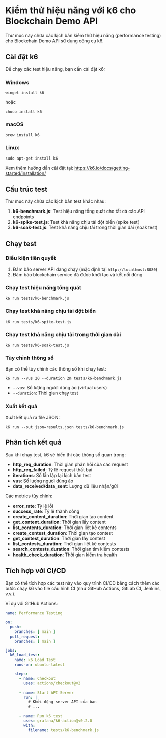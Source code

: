 # Kiểm thử hiệu năng với k6 cho Blockchain Demo API

Thư mục này chứa các kịch bản kiểm thử hiệu năng (performance testing) cho Blockchain Demo API sử dụng công cụ k6.

## Cài đặt k6

Để chạy các test hiệu năng, bạn cần cài đặt k6:

### Windows
```
winget install k6
```
hoặc
```
choco install k6
```

### macOS
```
brew install k6
```

### Linux
```
sudo apt-get install k6
```

Xem thêm hướng dẫn cài đặt tại: https://k6.io/docs/getting-started/installation/

## Cấu trúc test

Thư mục này chứa các kịch bản test khác nhau:

1. **k6-benchmark.js**: Test hiệu năng tổng quát cho tất cả các API endpoints
2. **k6-spike-test.js**: Test khả năng chịu tải đột biến (spike test)
3. **k6-soak-test.js**: Test khả năng chịu tải trong thời gian dài (soak test)

## Chạy test

### Điều kiện tiên quyết

1. Đảm bảo server API đang chạy (mặc định tại `http://localhost:8080`)
2. Đảm bảo blockchain service đã được khởi tạo và kết nối đúng

### Chạy test hiệu năng tổng quát

```
k6 run tests/k6-benchmark.js
```

### Chạy test khả năng chịu tải đột biến

```
k6 run tests/k6-spike-test.js
```

### Chạy test khả năng chịu tải trong thời gian dài

```
k6 run tests/k6-soak-test.js
```

### Tùy chỉnh thông số

Bạn có thể tùy chỉnh các thông số khi chạy test:

```
k6 run --vus 20 --duration 2m tests/k6-benchmark.js
```

- `--vus`: Số lượng người dùng ảo (virtual users)
- `--duration`: Thời gian chạy test

### Xuất kết quả

Xuất kết quả ra file JSON:

```
k6 run --out json=results.json tests/k6-benchmark.js
```

## Phân tích kết quả

Sau khi chạy test, k6 sẽ hiển thị các thông số quan trọng:

- **http_req_duration**: Thời gian phản hồi của các request
- **http_req_failed**: Tỷ lệ request thất bại
- **iterations**: Số lần lặp lại kịch bản test
- **vus**: Số lượng người dùng ảo
- **data_received/data_sent**: Lượng dữ liệu nhận/gửi

Các metrics tùy chỉnh:
- **error_rate**: Tỷ lệ lỗi
- **success_rate**: Tỷ lệ thành công
- **create_content_duration**: Thời gian tạo content
- **get_content_duration**: Thời gian lấy content
- **list_contents_duration**: Thời gian liệt kê contents
- **create_contest_duration**: Thời gian tạo contest
- **get_contest_duration**: Thời gian lấy contest
- **list_contests_duration**: Thời gian liệt kê contests
- **search_contests_duration**: Thời gian tìm kiếm contests
- **health_check_duration**: Thời gian kiểm tra health

## Tích hợp với CI/CD

Bạn có thể tích hợp các test này vào quy trình CI/CD bằng cách thêm các bước chạy k6 vào file cấu hình CI (như GitHub Actions, GitLab CI, Jenkins, v.v.).

Ví dụ với GitHub Actions:

```yaml
name: Performance Testing

on:
  push:
    branches: [ main ]
  pull_request:
    branches: [ main ]

jobs:
  k6_load_test:
    name: k6 Load Test
    runs-on: ubuntu-latest

    steps:
      - name: Checkout
        uses: actions/checkout@v2

      - name: Start API Server
        run: |
          # Khởi động server API của bạn
          # ...

      - name: Run k6 test
        uses: grafana/k6-action@v0.2.0
        with:
          filename: tests/k6-benchmark.js
```

